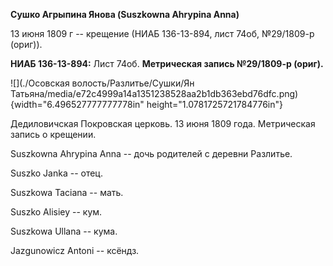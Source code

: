 **Сушко Агрыпина Янова (Suszkowna Ahrypina Anna)**

13 июня 1809 г -- крещение (НИАБ 136-13-894, лист 74об, №29/1809-р
(ориг)).

**НИАБ 136-13-894:** Лист 74об. **Метрическая запись №29/1809-р
(ориг).**

![](./Осовская волость/Разлитье/Сушки/Ян Татьяна/media/e72c4999a14a1351238528aa2b1db363ebd76dfc.png){width="6.496527777777778in"
height="1.0781725721784776in"}

Дедиловичская Покровская церковь. 13 июня 1809 года. Метрическая запись
о крещении.

Suszkowna Ahrypina Anna -- дочь родителей с деревни Разлитье.

Suszko Janka -- отец.

Suszkowa Taciana -- мать.

Suszko Alisiey -- кум.

Suszkowa Ullana -- кума.

Jazgunowicz Antoni -- ксёндз.
